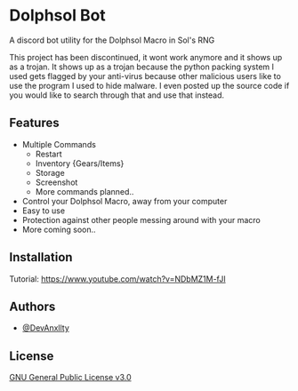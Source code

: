 
# Dolphsol Bot

A discord bot utility for the Dolphsol Macro in Sol's RNG

This project has been discontinued, it wont work anymore and it shows up as a trojan. It shows up as a trojan because the python packing system I used gets flagged by your anti-virus because other malicious users like to use the program I used to hide malware. I even posted up the source code if you would like to search through that and use that instead.
## Features

- Multiple Commands
  - Restart
  - Inventory {Gears/Items}
  - Storage
  - Screenshot
  - More commands planned..
- Control your Dolphsol Macro, away from your computer
- Easy to use
- Protection against other people messing around with your macro
- More coming soon..
## Installation

Tutorial: https://www.youtube.com/watch?v=NDbMZ1M-fJI
## Authors

- [@DevAnxllty](https://github.com/DevAnxllty)


## License

[GNU General Public License v3.0](https://choosealicense.com/licenses/gpl-3.0/)

